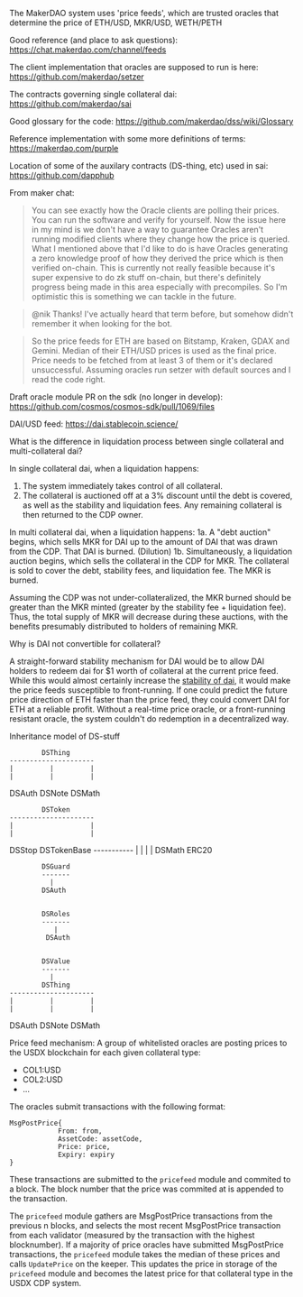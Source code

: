 The MakerDAO system uses 'price feeds', which are trusted oracles that determine the price of ETH/USD, MKR/USD, WETH/PETH

Good reference (and place to ask questions):
  https://chat.makerdao.com/channel/feeds

The client implementation that oracles are supposed to run is here:
https://github.com/makerdao/setzer

The contracts governing single collateral dai:
https://github.com/makerdao/sai

Good glossary for the code:
https://github.com/makerdao/dss/wiki/Glossary

Reference implementation with some more definitions of terms:
https://makerdao.com/purple

Location of some of the auxilary contracts (DS-thing, etc) used in sai:
https://github.com/dapphub

From maker chat:

> You can see exactly how the Oracle clients are polling their prices. You can run the software and verify for yourself.
> Now the issue here in my mind is we don't have a way to guarantee Oracles aren't running modified clients where they change how the price is queried. What I mentioned above that I'd like to do is have Oracles generating a zero knowledge proof of how they derived the price which is then verified on-chain.
> This is currently not really feasible because it's super expensive to do zk stuff on-chain, but there's definitely progress being made in this area especially with precompiles. So I'm optimistic this is something we can tackle in the future.

> @nik Thanks! I've actually heard that term before, but somehow didn't remember it when looking for the bot.

> So the price feeds for ETH are based on Bitstamp, Kraken, GDAX and Gemini. Median of their ETH/USD prices is used as the final price. Price needs to be fetched from at least 3 of them or it's declared unsuccessful.
> Assuming oracles run setzer with default sources and I read the code right.


Draft oracle module PR on the sdk (no longer in develop):
https://github.com/cosmos/cosmos-sdk/pull/1069/files

DAI/USD feed:
https://dai.stablecoin.science/


What is the difference in liquidation process between single collateral and multi-collateral dai?

In single collateral dai, when a liquidation happens:
1. The system immediately takes control of all collateral.
2. The collateral is auctioned off at a 3% discount until the debt is covered, as well as the stability and liquidation fees. Any remaining collateral is then returned to the CDP owner.

In multi collateral dai, when a liquidation happens:
1a. A "debt auction" begins, which sells MKR for DAI up to the amount of DAI that was drawn from the CDP. That DAI is burned. (Dilution)
1b. Simultaneously, a liquidation auction begins, which sells the collateral in the CDP for MKR. The collateral is sold to cover the debt, stability fees, and liquidation fee. The MKR is burned.

Assuming the CDP was not under-collateralized, the MKR burned should be greater than the MKR minted (greater by the stability fee + liquidation fee). Thus, the total supply of MKR will decrease during these auctions, with the benefits presumably distributed to holders of remaining MKR.


Why is DAI not convertible for collateral?

A straight-forward stability mechanism for DAI would be to allow DAI holders to redeem dai for $1 worth of collateral at the current price feed. While this would almost certainly increase the [stability of dai](https://dai.stablecoin.science/), it would make the price feeds susceptible to front-running. If one could predict the future price direction of ETH faster than the price feed, they could convert DAI for ETH at a reliable profit. Without a real-time price oracle, or a front-running resistant oracle, the system couldn't do redemption in a decentralized way.


<!-- 100 ETH

2500 DAI

Accumulated fees 250 DAI

Scenario 1

If fees not applied against draw()

I can create 1500 more DAI before getting wiped

Scenario 2

If fees applied against draw()

I can create 1250 DAI before getting wiped?

Total collateral locked

Scenario 1:

40 ETH
4000 Dai

Scenario 2
37.5 ETH
3750 Dai

In liquidation

Scenario 1
4000 Dai * .14 = 560 DAI

Scenario 2
3750 Dai * .14 = 525 DAi

After liquidation

Scenario 1
4000 Dai + 54.4 ETH = 94.4 ETH

Scenario 2
3750 Dai + 57.25 ETH = 94.75 ETH

 -->


 Inheritance model of DS-stuff

            DSThing
    ---------------------
    |         |         |
    |         |         |
  DSAuth    DSNote     DSMath



            DSToken
    ---------------------
    |                   |
    |                   |
  DSStop          DSTokenBase
                  -----------
                  |         |
                  |         |
                DSMath     ERC20


            DSGuard
            -------
              |
            DSAuth


            DSRoles
            -------
               |
             DSAuth


            DSValue
            -------
              |
            DSThing
    ---------------------
    |         |         |
    |         |         |
  DSAuth    DSNote     DSMath


  <!-- Important read on how difficult implementing this system on Solidty/ETH is:
  https://makerdao.com/CodeReview/Sai_Final_Report.pdf
  Hopefully cosmos-sdk makes this more managable! -->

Price feed mechanism:
A group of whitelisted oracles are posting prices to the USDX blockchain for each given collateral type:
* COL1:USD
* COL2:USD
* ...

The oracles submit transactions with the following format:
```
MsgPostPrice{
			From: from,
			AssetCode: assetCode,
			Price: price,
			Expiry: expiry
}
```

These transactions are submitted to the `pricefeed` module and commited to a block. The block number that the price was commited at is appended to the transaction.

The `pricefeed` module gathers are MsgPostPrice transactions from the previous n blocks, and selects the most recent MsgPostPrice transaction from each validator (measured by the transaction with the highest blocknumber). If a majority of price oracles have submitted MsgPostPrice transactions, the `pricefeed` module takes the median of these prices and calls `UpdatePrice` on the keeper. This updates the price in storage of the `pricefeed` module and becomes the latest price for that collateral type in the USDX CDP system.